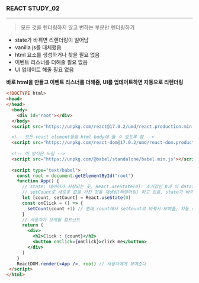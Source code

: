 ### REACT STUDY_02

---

> 모든 것을 렌더링하지 않고 변하는 부분만 렌더링하기

- state가 바뀌면 리렌더링이 일어남
- vanilla js를 대체했음
- html 요소를 생성하거나 찾을 필요 없음
- 이벤트 리스너를 더해줄 필요 없음
- UI 업데이트 해줄 필요 없음



**바로 html을 만들고 이벤트 리스너를 더해줌, UI를 업데이트하면 자동으로 리렌더링**

```html
<!DOCTYPE html>
<head>
</head>
  <body>
    <div id="root"></div>
  </body>
  <script src="https://unpkg.com/react@17.0.2/umd/react.production.min.js"></script>

  <!-- 모든 react element들을 html body에 둘 수 있도록 함 -->
  <script src="https://unpkg.com/react-dom@17.0.2/umd/react-dom.production.min.js"></script>
  
  <!-- 이 방식은 느림 -->
  <script src="https://unpkg.com/@babel/standalone/babel.min.js"></script>
  
  <script type="text/babel">
    const root = document.getElementById("root")
    function App() {
      // state: 데이터가 저장되는 곳, React.useState(0): 초기값인 0과 이 data의 값을 바꿀 수 있는 함수가 들어있는 배열
      // setCount로 새로운 값을 가진 것을 재생성(리렌더링) 하고 있음, state가 바뀌면 리렌더링
      let [count, setCount] = React.useState(0)
      const onClick = () => {
        setCount(count +1) // 원래 count에서 setCount로 바꿔서 보여줌, 자동 리렌더링
      }
      // 사용자가 보게될 컴포넌트
      return (
        <div>
          <h2>Click : {count}</h2>
          <button onClick={onClick}>click me</button>
        </div>
      )
    } 
    ReactDOM.render(<App />, root) // 사용자에게 보여준다
 </script>
</html>
```

